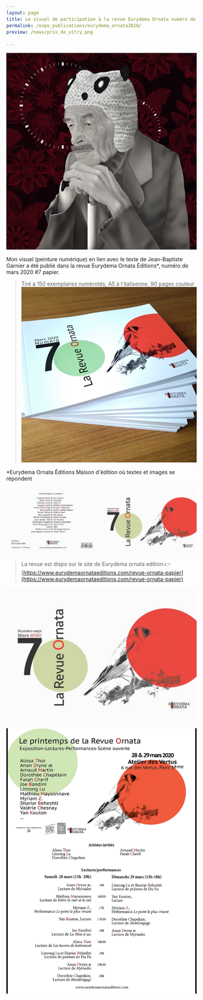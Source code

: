 ```yaml
---
layout: page
title: Le visuel de participation à la revue Eurydema Ornata numéro de mars 2020 #7 papier
permalink: /expo_publications/eurydema_ornata2020/
preview: /news/prix_de_vitry.png

---
```


![Eurydema Ornata 2020 numéro 7 format papier](/img/Ornata_Farah_cherif.jpg)

Mon visuel (peinture numérique) en lien avec le texte de Jean-Baptiste Garnier a été publié dans la revue Eurydema Ornata Éditions*, numéro de mars 2020 #7 papier.  

>Tiré à 150 exemplaires numérotés,
>A5 à l'italisenne,
>90 pages couleur
![Eurydema Ornata 2020 numéro 7 format papier](/img/ornata.jpg)

*Eurydema   Ornata    Éditions
Maison d'édition où textes et images se répondent

![Prix de peinture vitry sur seine](/news/revnue_n_7_papier_eurydema_ornata_edition.jpg)

> La revue est dispo sur le site de Eurydema ornata edition 👉 [https://www.eurydemaornataeditions.com/revue-ornata-papier](https://www.eurydemaornataeditions.com/revue-ornata-papier)

![Eurydema Ornata 2020 numéro 7 format papier](/news/revnue_n_7_papier_eurydema_ornata_edition_cover.jpg)


![artistes invités](/news/Ornata-selection.png)
